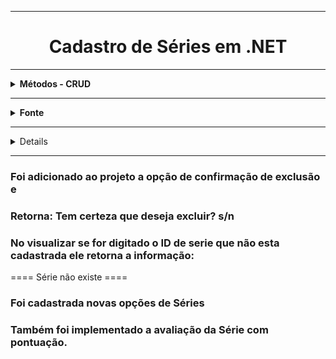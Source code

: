 
<hr>


<h1 align="center">Cadastro de Séries em <strong>.NET</strong> </h1>

<hr />

<details>
    <summary><strong>Métodos - CRUD </strong></summary>
        <br />
        <ol>
            <li>Listar</li>
            <li>Inserir</li>
            <li>Atualizar</li>
            <li>Excluir</li> 
            <li>Visualizar</li>
        </ol>
</details>

<hr />

<details>
  <summary><strong>Fonte</strong></summary>
    <br />
    <p align="left">
        Plataforma: <a href="https://web.digitalinnovation.one/home">Digital Innovation One.</a>
        <br /> 
        Desafio: <a href="https://web.digitalinnovation.one/lab/criando-um-app-de-cadastro-em-memoria-implementando-crud-de-series-em-net/learning/9432e625-663e-481a-971b-c77a4aa96d16">Criando um APP simples de cadastro de séries em .NET.</a>
    </p>
    
</details>

<hr />

<details>

  <sumnary><strong>DESCRIÇÃO</strong></summary><br/>

 Algoritmo simples de cadastro de séries para praticar seus conhecimentos de orientação a objetos,<br>
  o principal paradigma de programação utilizada no mercado.<br> 

  ### Nesse projeto você vai aprender:
  Como pensar orientado a objetos, 
  como modelar o seu domínio, 
  como utilizar recursos de coleção para salvar seus dados em memória.

  ### Objetivos do Projeto

    1. Implementação de CRUD de séries
      Create/Criar
      Read/Ler
      Update/Atualizar
      Delete/Excluir

    2. Utilização de classes abstratas
      . Classes que podem conter métodos abstratos
        . um método abstrato é um método que é declarado, porém não contém implementação
      . Não pode ser instanciada
      . Exige subclasses que tenham implementação dos métodos abstratos

    3. Utilização de Interfaces
      . Interface é muito semelhante a uma classe abstrata, mas não possui atributos e não pode definir como
        os métodos devem ser implementados
      . Em vez disso, é simplesmente uma lista de métodos que devem ser implementados

  ### Requisitos Básicos
      . Lógica de Programação
      . Conhecimento básico de OO
      . Conhecimento básico de .NET

</details>
<hr/>

### Foi adicionado ao projeto a opção de confirmação de exclusão e 
### Retorna: Tem certeza que deseja excluir? s/n 

### No visualizar se for digitado o ID de serie que não esta cadastrada ele retorna a informação: <br>

==== Série não existe ====

### Foi cadastrada novas opções de Séries
### Também foi implementado a avaliação da Série com pontuação.
